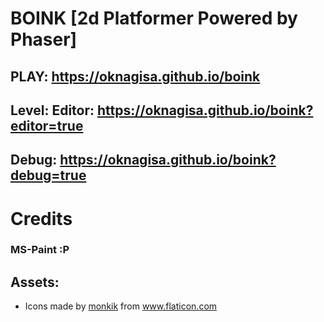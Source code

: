 # BOINK [2d Platformer Powered by Phaser]
## PLAY: https://oknagisa.github.io/boink
## Level: Editor: https://oknagisa.github.io/boink?editor=true
## Debug: https://oknagisa.github.io/boink?debug=true

# Credits
### MS-Paint :P
## Assets:
- Icons made by <a href="https://www.flaticon.com/authors/monkik" title="monkik">monkik</a> from <a href="https://www.flaticon.com/" title="Flaticon"> www.flaticon.com</a>
